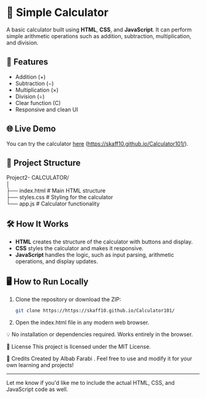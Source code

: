 # 🧮 Simple Calculator

A basic calculator built using **HTML**, **CSS**, and **JavaScript**. It can perform simple arithmetic operations such as addition, subtraction, multiplication, and division.

## 🚀 Features

- Addition (+)
- Subtraction (−)
- Multiplication (×)
- Division (÷)
- Clear function (C)
- Responsive and clean UI

## 🌐 Live Demo

You can try the calculator [here](#) (https://skaff10.github.io/Calculator101/).

## 📁 Project Structure

Project2- CALCULATOR/
<br>
 │
<br>
├── index.html # Main HTML structure <br>
├── styles.css # Styling for the calculator <br>
└── app.js # Calculator functionality<br>


## 🛠️ How It Works

- **HTML** creates the structure of the calculator with buttons and display.
- **CSS** styles the calculator and makes it responsive.
- **JavaScript** handles the logic, such as input parsing, arithmetic operations, and display updates.

## 🖥️ How to Run Locally

1. Clone the repository or download the ZIP:
   ```bash
   git clone https://https://skaff10.github.io/Calculator101/

2. Open the index.html file in any modern web browser.

💡 No installation or dependencies required. Works entirely in the browser.

📜 License
This project is licensed under the MIT License.

🙌 Credits
Created by Albab Farabi .
Feel free to use and modify it for your own learning and projects!


---

Let me know if you'd like me to include the actual HTML, CSS, and JavaScript code as well.
